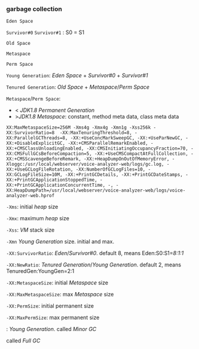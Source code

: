 ### garbage collection







`Eden Space`

`Survivor#0` `Survivor#1` : S0 = S1

`Old Space`

`Metaspace`

`Perm Space`



`Young Generation`: *Eden Space* + *Survivor#0* + *Survivor#1*

`Tenured Generation`:  *Old Space* + *Metaspace*/*Perm Space*

`Metaspace`/`Perm Space`: 

- \< *JDK1.8* *Permanent Generation*
- \>*JDK1.8* *Metaspace*: constant, method meta data, class meta data



`XX:MaxMetaspaceSize=256M -Xms4g -Xmx4g -Xmn1g -Xss256k -XX:SurvivorRatio=8  -XX:MaxTenuringThreshold=8, -XX:ParallelGCThreads=8, -XX:+UseConcMarkSweepGC, -XX:+UseParNewGC, -XX:+DisableExplicitGC, -XX:+CMSParallelRemarkEnabled, -XX:+CMSClassUnloadingEnabled, -XX:CMSInitiatingOccupancyFraction=70, -XX:CMSFullGCsBeforeCompaction=5, -XX:+UseCMSCompactAtFullCollection, -XX:+CMSScavengeBeforeRemark, -XX:+HeapDumpOnOutOfMemoryError, -Xloggc:/usr/local/webserver/voice-analyzer-web/logs/gc.log, -XX:+UseGCLogFileRotation, -XX:NumberOfGCLogFiles=10, -XX:GCLogFileSize=10M, -XX:+PrintGCDetails, -XX:+PrintGCDateStamps, -XX:+PrintGCApplicationStoppedTime, -XX:+PrintGCApplicationConcurrentTime, -, -XX:HeapDumpPath=/usr/local/webserver/voice-analyzer-web/logs/voice-analyzer-web.hprof `



`-Xms`: initial *heap* size

`-Xmx`: maximum *heap* size

`-Xss`: *VM* stack size

`-Xmn` *Young Generation* size. initial and max.

`-XX:SurvivorRatio`: *Eden*/*Survivor#0*. default 8, means Eden:S0:S1=*8:1:1*

`-XX:NewRatio`: *Tenured Generation*/*Young Generation*. default 2, means TenuredGen:YoungGen=2:1

`-XX:MetaspaceSize`: initial *Metaspace* size

`-XX:MaxMetaspaceSize`: max *Metaspace* size

`-XX:PermSize`: initial permanent size

`-XX:MaxPermSize`: max permanent size





: *Young Generation*. called *Minor GC*

 called *Full GC*


